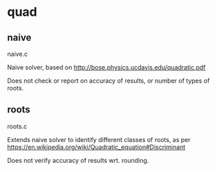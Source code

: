 quad
====

naive
-----

naive.c

Naive solver, based on http://bose.physics.ucdavis.edu/quadratic.pdf

Does not check or report on accuracy of results, or number of types of roots.

roots
-----

roots.c

Extends naive solver to identify different classes of roots, as
per https://en.wikipedia.org/wiki/Quadratic_equation#Discriminant

Does not verify accuracy of results wrt. rounding.
